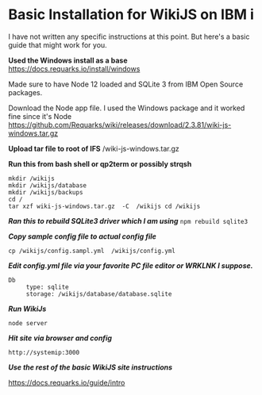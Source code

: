# Basic Installation for WikiJS on IBM i 

I have not written any specific instructions at this point. But here's a basic guide that might work for you.

**Used the Windows install as a base**
https://docs.requarks.io/install/windows

Made sure to have Node 12 loaded and SQLite 3 from IBM Open Source packages. 

Download the Node app file. I used the Windows package and it worked fine since it's Node https://github.com/Requarks/wiki/releases/download/2.3.81/wiki-js-windows.tar.gz

**Upload tar file to root of IFS**
/wiki-js-windows.tar.gz

**Run this from bash shell or qp2term or possibly strqsh**
```
mkdir /wikijs
mkdir /wikijs/database
mkdir /wikijs/backups
cd /
tar xzf wiki-js-windows.tar.gz  -C  /wikijs cd /wikijs
```

***Ran this to rebuild SQLite3 driver which I am using***
```npm rebuild sqlite3```

***Copy sample config file to actual config file***

```cp /wikijs/config.sampl.yml  /wikijs/config.yml```

***Edit config.yml file via your favorite PC file editor or WRKLNK I suppose.***

```
Db 
     type: sqlite
     storage: /wikijs/database/database.sqlite
```

***Run WikiJs***

```node server```

***Hit site via browser and config***

```http://systemip:3000```

***Use the rest of the basic WikiJS site instructions***

https://docs.requarks.io/guide/intro
